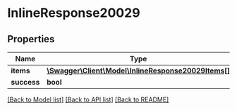 # InlineResponse20029

## Properties
Name | Type | Description | Notes
------------ | ------------- | ------------- | -------------
**items** | [**\Swagger\Client\Model\InlineResponse20029Items[]**](InlineResponse20029Items.md) |  | [optional] 
**success** | **bool** |  | [optional] 

[[Back to Model list]](../../README.md#documentation-for-models) [[Back to API list]](../../README.md#documentation-for-api-endpoints) [[Back to README]](../../README.md)

